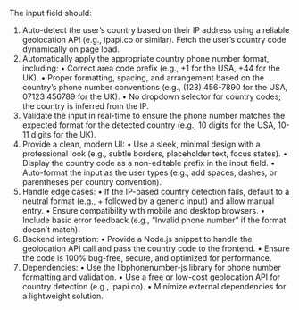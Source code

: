 The input field should:
1.  Auto-detect the user’s country based on their IP address using a reliable geolocation API (e.g., ipapi.co or similar). Fetch the user’s country code dynamically on page load.
2.  Automatically apply the appropriate country phone number format, including:
	•  Correct area code prefix (e.g., +1 for the USA, +44 for the UK).
	•  Proper formatting, spacing, and arrangement based on the country’s phone number conventions (e.g., (123) 456-7890 for the USA, 07123 456789 for the UK).
	•  No dropdown selector for country codes; the country is inferred from the IP.
3.  Validate the input in real-time to ensure the phone number matches the expected format for the detected country (e.g., 10 digits for the USA, 10-11 digits for the UK).
4.  Provide a clean, modern UI:
	•  Use a sleek, minimal design with a professional look (e.g., subtle borders, placeholder text, focus states).
	•  Display the country code as a non-editable prefix in the input field.
	•  Auto-format the input as the user types (e.g., add spaces, dashes, or parentheses per country convention).
5.  Handle edge cases:
	•  If the IP-based country detection fails, default to a neutral format (e.g., + followed by a generic input) and allow manual entry.
	•  Ensure compatibility with mobile and desktop browsers.
	•  Include basic error feedback (e.g., “Invalid phone number” if the format doesn’t match).
6.  Backend integration:
	•  Provide a Node.js snippet to handle the geolocation API call and pass the country code to the frontend.
	•  Ensure the code is 100% bug-free, secure, and optimized for performance.
7.  Dependencies:
	•  Use the libphonenumber-js library for phone number formatting and validation.
	•  Use a free or low-cost geolocation API for country detection (e.g., ipapi.co).
	•  Minimize external dependencies for a lightweight solution.